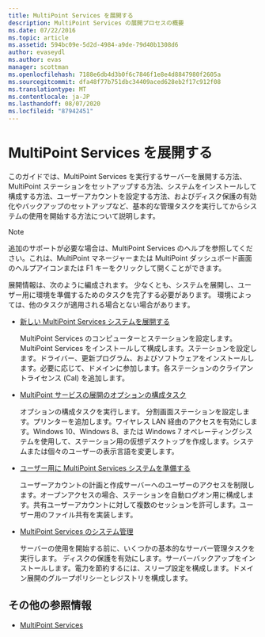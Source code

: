 ```yaml
---
title: MultiPoint Services を展開する
description: MultiPoint Services の展開プロセスの概要
ms.date: 07/22/2016
ms.topic: article
ms.assetid: 594bc09e-5d2d-4984-a9de-79d40b1308d6
author: evaseydl
ms.author: evas
manager: scottman
ms.openlocfilehash: 7188e6db4d3b0f6c7846f1e8e4d8847980f2605a
ms.sourcegitcommit: dfa48f77b751dbc34409aced628eb2f17c912f08
ms.translationtype: MT
ms.contentlocale: ja-JP
ms.lasthandoff: 08/07/2020
ms.locfileid: "87942451"
---
```

# <a name="deploying-multipoint-services"></a>MultiPoint Services を展開する

このガイドでは、MultiPoint Services を実行するサーバーを展開する方法、MultiPoint ステーションをセットアップする方法、システムをインストールして構成する方法、ユーザーアカウントを設定する方法、およびディスク保護の有効化やバックアップのセットアップなど、基本的な管理タスクを実行してからシステムの使用を開始する方法について説明します。

> [!NOTE]
> 追加のサポートが必要な場合は、MultiPoint Services のヘルプを参照してください。これは、MultiPoint マネージャーまたは MultiPoint ダッシュボード画面のヘルプアイコンまたは F1 キーをクリックして開くことができます。

展開情報は、次のように編成されます。 少なくとも、システムを展開し、ユーザー用に環境を準備するためのタスクを完了する必要があります。 環境によっては、他のタスクが適用される場合とない場合があります。
-   [新しい MultiPoint Services システムを展開する](Deploy-a-new-MultiPoint-services-system.md)

    MultiPoint Services のコンピューターとステーションを設定します。 MultiPoint Services をインストールして構成します。ステーションを設定します。ドライバー、更新プログラム、およびソフトウェアをインストールします。必要に応じて、ドメインに参加します。各ステーションのクライアントライセンス (Cal) を追加します。

-   [MultiPoint サービスの展開のオプションの構成タスク](Optional-configuration-tasks-for-a-MultiPoint-services-deployment.md)

    オプションの構成タスクを実行します。 分割画面ステーションを設定します。プリンターを追加します。ワイヤレス LAN 経由のアクセスを有効にします。Windows 10、Windows 8、または Windows 7 オペレーティングシステムを使用して、ステーション用の仮想デスクトップを作成します。システムまたは個々のユーザーの表示言語を変更します。

-   [ユーザー用に MultiPoint Services システムを準備する](Prepare-your-MultiPoint-services-system-for-users.md)

    ユーザーアカウントの計画と作成サーバーへのユーザーのアクセスを制限します。オープンアクセスの場合、ステーションを自動ログオン用に構成します。共有ユーザーアカウントに対して複数のセッションを許可します。ユーザー用のファイル共有を実装します。

-   [MultiPoint Services のシステム管理](System-administration-in-MultiPoint-services.md)

    サーバーの使用を開始する前に、いくつかの基本的なサーバー管理タスクを実行します。 ディスクの保護を有効にします。サーバーバックアップをインストールします。電力を節約するには、スリープ設定を構成します。ドメイン展開のグループポリシーとレジストリを構成します。

## <a name="additional-references"></a>その他の参照情報

- [MultiPoint Services](MultiPoint-Services.md)
